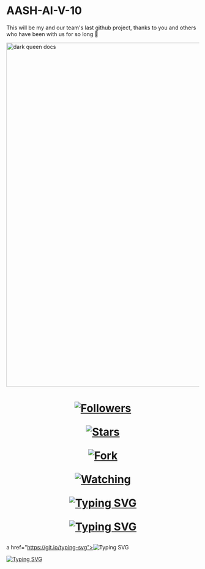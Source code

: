 # AASH-AI-V-10
This will be my and our team's last github project, thanks to you and others who have been with us for so long 🔴


<!DOCTYPE html>


<html>


<body>


<p align="center">


<a href="https://chat.whatsapp.com/IpDbNkTpz1l520HHFuS7B7">


<img alt="dark queen docs" height="900" src="https://i.ibb.co/R2TpKs6/Screenshot-20231205-121133.jpg"> </a>


<h1 align="center">





<a href="https://github.com/PRINCE-GDS?tab=followers"><img title="Followers" src="https://img.shields.io/github/followers/PRINCE-GDS?label=Followers&style=social"></a>


<a href="https://github.com/PRINCE-GDS/THE-PRINCE-BOT/stargazers/"><img title="Stars" src="https://img.shields.io/github/stars/PRINCE-GDS/THE-PRINCE-BOT?&style=social"></a>


<a href="https://github.com/PRINCE-GDS/THE-PRINCE-BOT/network/members"><img title="Fork" src="https://img.shields.io/github/forks/PRINCE-GDS/THE-PRINCE-BOT?style=social"></a>


<a href="https://github.com/PRINCE-GDS/THE-PRINCE-BOT/watchers"><img title="Watching" src="https://img.shields.io/github/watchers/PRINCE-GDS/THE-PRINCE-BOT?label=Watching&style=social"></a>


</p>


<a href="https://git.io/typing-svg"><img src="https://readme-typing-svg.demolab.com?font=Fira+Code&pause=1000&width=435&lines=DARK+QUEEN+MULTDIVICE+BOT++🎧" alt="Typing SVG" /></a>


<a href="https://git.io/typing-svg"><img src="https://readme-typing-svg.demolab.com?font=Fira+Code&pause=1000&width=435&lines=A+A+S+H+++W+H+A+T+S+A+P+P+++U+S+E+R+-+B+O+T" alt="Typing SVG" /></a>
</h1>

a href="https://git.io/typing-svg"><img src="https://readme-typing-svg.demolab.com?font=Fira+Code&pause=1000&width=435&lines=ａａａｓｈ" alt="Typing SVG" /></a>

<a href="https://git.io/typing-svg"><img src="https://readme-typing-svg.demolab.com?font=Fira+Code&pause=1000&width=435&lines=A+A+S+H+-+W+H+A+T+S+A+P+P; U+S+E+R+-+B+O+T" alt="Typing SVG" /></a>

<p align="center">



